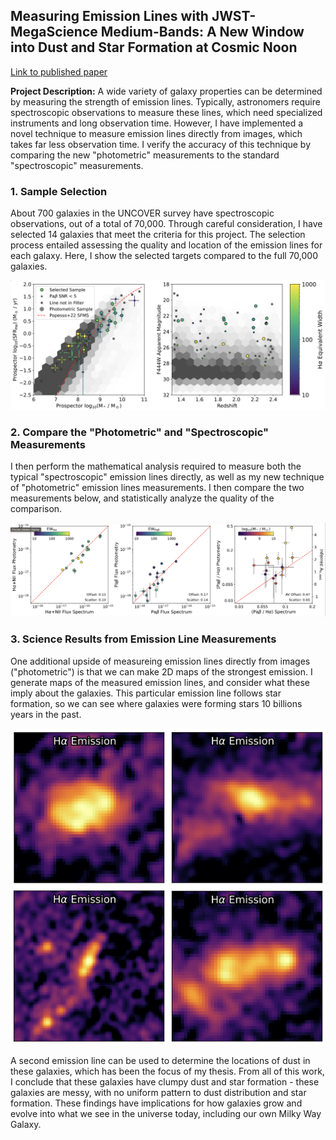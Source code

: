 ## Measuring Emission Lines with JWST-MegaScience Medium-Bands: A New Window into Dust and Star Formation at Cosmic Noon

[Link to published paper](https://arxiv.org/pdf/2505.10632)

**Project Description:** A wide variety of galaxy properties can be determined by measuring the strength of emission lines. Typically, astronomers require spectroscopic observations to measure these lines, which need specialized instruments and long observation time. However, I have implemented a novel technique to measure emission lines directly from images, which takes far less observation time. I verify the accuracy of this technique by comparing the new "photometric" measurements to the standard "spectroscopic" measurements.

### 1. Sample Selection

About 700 galaxies in the UNCOVER survey have spectroscopic observations, out of a total of 70,000. Through careful consideration, I have selected 14 galaxies that meet the criteria for this project. The selection process entailed assessing the quality and location of the emission lines for each galaxy. Here, I show the selected targets compared to the full 70,000 galaxies.

<img src="images/paper3/Sample_Selection.png?raw=true"/>

### 2. Compare the "Photometric" and "Spectroscopic" Measurements

I then perform the mathematical analysis required to measure both the typical "spectroscopic" emission lines directly, as well as my new technique of "photometric" emission lines measurements. I then compare the two measurements below, and statistically analyze the quality of the comparison.

<img src="images/paper3/Flux_Compare.png?raw=true"/>


### 3. Science Results from Emission Line Measurements

One additional upside of measureing emission lines directly from images ("photometric") is that we can make 2D maps of the strongest emission. I generate maps of the measured emission lines, and consider what these imply about the galaxies. This particular emission line follows star formation, so we can see where galaxies were forming stars 10 billions years in the past. 

<img src="images/paper3/Ha_Maps.png?raw=true"/>

A second emission line can be used to determine the locations of dust in these galaxies, which has been the focus of my thesis. From all of this work, I conclude that these galaxies have clumpy dust and star formation - these galaxies are messy, with no uniform pattern to dust distribution and star formation. These findings have implications for how galaxies grow and evolve into what we see in the universe today, including our own Milky Way Galaxy.  

